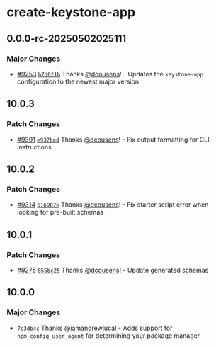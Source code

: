 # create-keystone-app

## 0.0.0-rc-20250502025111

### Major Changes

- [#9253](https://github.com/keystonejs/keystone/pull/9253) [`b7d0f1b`](https://github.com/keystonejs/keystone/commit/b7d0f1bc01764df7f92ca07289cbba30ad1b467f) Thanks [@dcousens](https://github.com/dcousens)! - Updates the `keystone-app` configuration to the newest major version

## 10.0.3

### Patch Changes

- [#9391](https://github.com/keystonejs/keystone/pull/9391) [`e937bad`](https://github.com/keystonejs/keystone/commit/e937bad31368163f2b7ea2e031a35d305c5feeec) Thanks [@dcousens](https://github.com/dcousens)! - Fix output formatting for CLI instructions

## 10.0.2

### Patch Changes

- [#9314](https://github.com/keystonejs/keystone/pull/9314) [`616907e`](https://github.com/keystonejs/keystone/commit/616907ec9066110e6f15aea689e954a668c7a7f2) Thanks [@dcousens](https://github.com/dcousens)! - Fix starter script error when looking for pre-built schemas

## 10.0.1

### Patch Changes

- [#9275](https://github.com/keystonejs/keystone/pull/9275) [`855bc25`](https://github.com/keystonejs/keystone/commit/855bc256e2fb5174deedb9b409514cfe4a33ebab) Thanks [@dcousens](https://github.com/dcousens)! - Update generated schemas

## 10.0.0

### Major Changes

- [`7c3db4c`](https://github.com/keystonejs/keystone/commit/7c3db4c8ec8d2838ae902c07131e1f2a51372605) Thanks [@iamandrewluca](https://github.com/iamandrewluca)! - Adds support for `npm_config_user_agent` for determining your package manager
